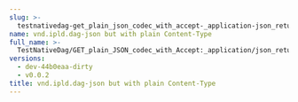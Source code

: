 ```yaml
---
slug: >-
  testnativedag-get_plain_json_codec_with_accept-_application-json_returns_same_payload_as_application-vnd-ipld-dag-json_but_with_plain_content-type
name: vnd.ipld.dag-json but with plain Content-Type
full_name: >-
  TestNativeDag/GET_plain_JSON_codec_with_Accept:_application/json_returns_same_payload_as_application/vnd.ipld.dag-json_but_with_plain_Content-Type
versions:
  - dev-44b0eaa-dirty
  - v0.0.2
title: vnd.ipld.dag-json but with plain Content-Type
---
```


